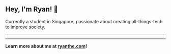 ## Hey, I'm Ryan! 👋

Currently a student in Singapore, passionate about creating all-things-tech to improve society.

---



---

**Learn more about me at [ryanthe.com](https://www.ryanthe.com)!**